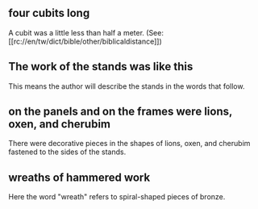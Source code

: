 ## four cubits long ##

A cubit was a little less than half a meter. (See: [[rc://en/tw/dict/bible/other/biblicaldistance]])

## The work of the stands was like this ##

This means the author will describe the stands in the words that follow.

## on the panels and on the frames were lions, oxen, and cherubim ##

There were decorative pieces in the shapes of lions, oxen, and cherubim fastened to the sides of the stands.

## wreaths of hammered work ##

Here the word "wreath" refers to spiral-shaped pieces of bronze.